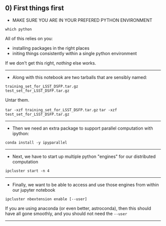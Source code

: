 ## 0) First things first

* MAKE SURE YOU ARE IN YOUR PREFERED PYTHON ENVIRONMENT 

`which python`

All of this relies on you:  
- installing packages in the right places  
- initing things consistently within a single python environment  


If we don't get this right, _nothing_ else works.

---

* Along with this notebook are two tarballs that are sensibly named:  

`training_set_for_LSST_DSFP.tar.gz`  
`test_set_for_LSST_DSFP.tar.gz`  

Untar them.  

`tar -xzf training_set_for_LSST_DSFP.tar.gz`
`tar -xzf test_set_for_LSST_DSFP.tar.gz`

---

* Then we need an extra package to support parallel computation with ipython:

`conda install -y ipyparallel`

---

* Next, we have to start up multiple python "engines" for our distributed computation

`ipcluster start -n 4`

---

* Finally, we want to be able to access and use those engines from within our jupyter notebook

`ipcluster nbextension enable [--user]`

If you are using anaconda (or even better, astroconda), then this should have
all gone smoothly, and you should not need the `--user`

---
